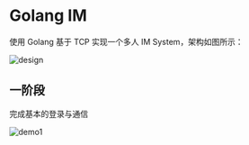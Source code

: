 # Golang IM

使用 Golang 基于 TCP 实现一个多人 IM System，架构如图所示：

![design](https://s2.loli.net/2023/09/11/cL8eAdMtYNCGXag.png)

## 一阶段

完成基本的登录与通信

![demo1](https://s2.loli.net/2023/09/11/iwzWsgJjKO6bZVo.png)